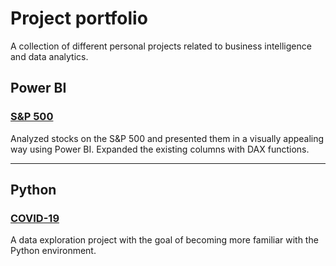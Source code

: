 # Project portfolio
A collection of different personal projects related to business intelligence and data analytics.
## Power BI
### [S&P 500](https://github.com/max-montin/SP500)
Analyzed stocks on the S&P 500 and presented them in a visually appealing way using Power BI. Expanded the existing columns with DAX functions.
***
## Python
### [COVID-19](https://github.com/max-montin/COVID-19)
A data exploration project with the goal of becoming more familiar with the Python environment.
